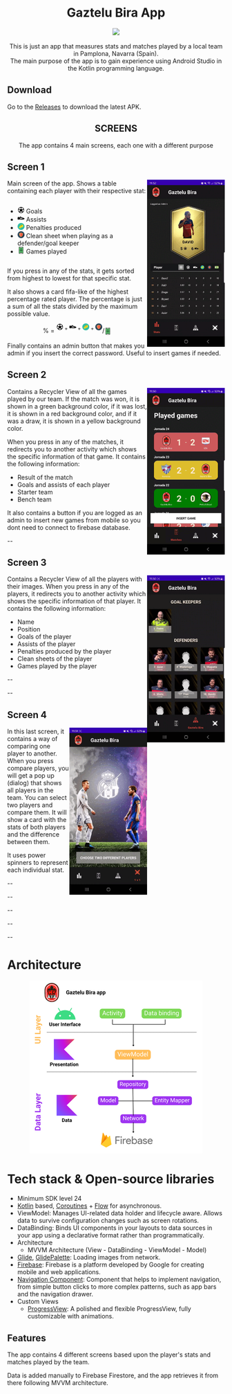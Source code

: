 <h1 align="center">Gaztelu Bira App</h1>

<p align="center">
  <a href="https://www.github.com/sgaleraalq"><img src="https://img.shields.io/badge/github-%23121011.svg?style=for-the-badge&logo=github&logoColor=white"/></a> 
</p>
<p align="center">This is just an app that measures stats and matches played by a local team in Pamplona, Navarra (Spain).<br>
The main purpose of the app is to gain experience using Android Studio in the Kotlin programming language.</p>

## Download
Go to the [Releases](https://github.com/sgaleraalq/GazteluBira/releases) to download the latest APK.

<h2 align="center"><b>SCREENS</b></h2>

<p align="center">The app contains 4 main screens, each one with a different purpose</p>

## Screen 1

<img src="/assets/gaztelu_screen_1.gif" align="right" width="180">

Main screen of the app. Shows a table containing each player with their respective stat:

<div style="overflow: auto;">
  <ul style="float: left; margin-right: 20px;">
    <li><img src="/assets/ic_football_ball.svg" alt="Goals" style="width: 16px; height: 16px;"> Goals</li>
    <li><img src="/assets/ic_football_shoe.svg" alt="Assists" style="width: 16px; height: 16px;"> Assists</li>
    <li><img src="/assets/ic_penalty.svg" alt="Penalties" style="width: 16px; height: 16px;"> Penalties produced</li>
    <li><img src="/assets/ic_clean_sheet.svg" alt="Clean sheet" style="width: 16px; height: 16px;"> Clean sheet when playing as a defender/goal keeper</li>
    <li><img src="/assets/ic_color_football_field.svg" alt="Games played" style="width: 16px; height: 16px;"> Games played</li>
  </ul>
</div>

If you press in any of the stats, it gets sorted from highest to lowest for that specific stat.

It also shows a card fifa-like of the highest percentage rated player. The percentage is just a sum of all the stats divided by the maximum possible value.

<p align="center">% = <sup><img src="/assets/ic_football_ball.svg" alt="Goals" style="width: 16px; height: 16px;"> + <img src="/assets/ic_football_shoe.svg" alt="Assists" style="width: 16px; height: 16px;"> + <img src="/assets/ic_penalty.svg" alt="Penalty" style="width: 16px; height: 16px;"> + <img src="/assets/ic_clean_sheet.svg" alt="Clean sheet" style="width: 16px; height: 16px;"></sup>/<sub><img src="/assets/ic_color_football_field.svg" alt="Games played" style="width: 16px; height: 16px;"></sub></p>

Finally contains an admin button that makes you admin if you insert the correct password. Useful to insert games if needed.


## Screen 2

<img src="/assets/gaztelu_screen_2.gif" align="right" width="180">

Contains a Recycler View of all the games played by our team. If the match was won, it is shown in a green background color, if it was lost, it is shown in a red background color, and if it was a draw, it is shown in a yellow background color.

When you press in any of the matches, it redirects you to another activity which shows the specific information of that game. It contains the following information:

  - Result of the match
  - Goals and assists of each player
  - Starter team
  - Bench team


It also contains a button if you are logged as an admin to insert new games from mobile so you dont need to connect to firebase database.

--


## Screen 3

<img src="/assets/gaztelu_screen_3.gif" align="right" width="180">

Contains a Recycler View of all the players with their images. When you press in any of the players, it redirects you to another activity which shows the specific information of that player. It contains the following information:
  
  - Name
  - Position
  - Goals of the player
  - Assists of the player
  - Penalties produced by the player
  - Clean sheets of the player
  - Games played by the player

--

--



## Screen 4

<img src="/assets/gaztelu_screen_4.gif" align="right" width="180">

In this last screen, it contains a way of comparing one player to another. When you press compare players, you will get a pop up (dialog) that shows all players in the team. You can select two players and compare them. It will show a card with the stats of both players and the difference between them.

It uses power spinners to represent each individual stat.

--

--

--

--

--

# Architecture
<div style="text-align: center;">
    <img src="/assets/app_architecture.png">
</div>

# Tech stack & Open-source libraries
- Minimum SDK level 24
- [Kotlin](https://kotlinlang.org/) based, [Coroutines](https://github.com/Kotlin/kotlinx.coroutines) + [Flow](https://kotlin.github.io/kotlinx.coroutines/kotlinx-coroutines-core/kotlinx.coroutines.flow/) for asynchronous.
- ViewModel: Manages UI-related data holder and lifecycle aware. Allows data to survive configuration changes such as screen rotations.
- DataBinding: Binds UI components in your layouts to data sources in your app using a declarative format rather than programmatically.
- Architecture
  - MVVM Architecture (View - DataBinding - ViewModel - Model)
- [Glide](https://github.com/bumptech/glide), [GlidePalette](https://github.com/florent37/GlidePalette): Loading images from network.
- [Firebase](https://firebase.google.com/): Firebase is a platform developed by Google for creating mobile and web applications.
- [Navigation Component](https://developer.android.com/guide/navigation): Component that helps to implement navigation, from simple button clicks to more complex patterns, such as app bars and the navigation drawer.
- Custom Views
  - [ProgressView](https://github.com/skydoves/progressview): A polished and flexible ProgressView, fully customizable with animations.

## Features
The app contains 4 different screens based upon the player's stats and matches played by the team.

Data is added manually to Firebase Firestore, and the app retrieves it from there following MVVM architecture.